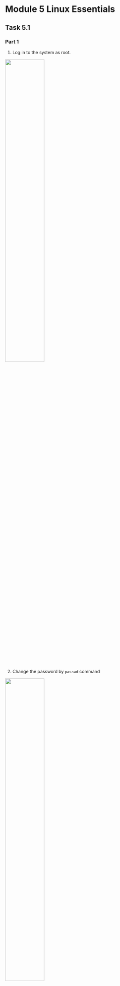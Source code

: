 # Module 5 Linux Essentials
## Task 5.1
### Part 1

1. Log in to the system as root.

<img src="https://github.com/vlddryga2233/DevOps_online_Kyiv_2020_Q42021Q1/blob/master/m5/task5.1/screenshots/root_login.png" width="50%">

2. Change the password by `passwd` command

<img src="https://github.com/vlddryga2233/DevOps_online_Kyiv_2020_Q42021Q1/blob/master/m5/task5.1/screenshots/change_password.png" width="50%">

> It change `/etc/shadow` file.

3. Users registered in the system.

<img src="https://github.com/vlddryga2233/DevOps_online_Kyiv_2020_Q42021Q1/blob/master/m5/task5.1/screenshots/users.png" width="50%">

>

4. Change personal information about yourself

<img src="https://github.com/vlddryga2233/DevOps_online_Kyiv_2020_Q42021Q1/blob/master/m5/task5.1/screenshots/change_info_user.png" width="50%">

5. Work with `man` and `info` commands
 
<img src="https://github.com/vlddryga2233/DevOps_online_Kyiv_2020_Q42021Q1/blob/master/m5/
task5.1/screenshots/man_key_searcj.png" width="50%">

>Output using `man` command

<img src="https://github.com/vlddryga2233/DevOps_online_Kyiv_2020_Q42021Q1/blob/master/m5/task5.1/screenshots/info_chfn.png" width="50%">

>Output using `info` command

6. View the conteте using `more` and `less` commands

<img src="https://github.com/vlddryga2233/DevOps_online_Kyiv_2020_Q42021Q1/blob/master/m5/task5.1/screenshots/more%20bash.png" width="50%">

> Output `more` command

<img src="https://github.com/vlddryga2233/DevOps_online_Kyiv_2020_Q42021Q1/blob/master/m5/task5.1/screenshots/less%20-s%20bash.png" width="50%">

> Output `less` command

7. Plans about working in laboratory

<img src="https://github.com/vlddryga2233/DevOps_online_Kyiv_2020_Q42021Q1/blob/master/m5/task5.1/screenshots/plans%20vim.png" width="50%">

8. List of home directory content 

<img src="https://github.com/vlddryga2233/DevOps_online_Kyiv_2020_Q42021Q1/blob/master/m5/task5.1/screenshots/ls-la.png" width="50%">

### Part 2
1. Tree command

<img src="https://github.com/vlddryga2233/DevOps_online_Kyiv_2020_Q42021Q1/blob/master/m5/task5.1/screenshots/tree%20-L%202.png" width="50%">

> List of content including second dir level

<img src="https://github.com/vlddryga2233/DevOps_online_Kyiv_2020_Q42021Q1/blob/master/m5/task5.1/screenshots/tree%20%2B%20grep.png" width="50%">

> Using `tree` command with `grep`

<img src="https://github.com/vlddryga2233/DevOps_online_Kyiv_2020_Q42021Q1/blob/master/m5/task5.1/screenshots/tree%20contain%20c.png" width="50%">

> Display all files that contain `c`

2. Type of file

<img src="https://github.com/vlddryga2233/DevOps_online_Kyiv_2020_Q42021Q1/blob/master/m5/task5.1/screenshots/type%20of%20file.png" width="50%">

> Using `ls -la` command to determine type 

<img src="https://github.com/vlddryga2233/DevOps_online_Kyiv_2020_Q42021Q1/blob/master/m5/task5.1/screenshots/type%20of%20file2.png" width="50%">

> Using `file [file]` command

3. Relative and absolute path

<img src="https://github.com/vlddryga2233/DevOps_online_Kyiv_2020_Q42021Q1/blob/master/m5/task5.1/screenshots/navigate.png" width="50%">

> Use `/` to absolute path

> Use `~/` to relative from home

> Use `./` to relative from current directory

> Use `cd` to back to your home dir

4. ls command

<img src="https://github.com/vlddryga2233/DevOps_online_Kyiv_2020_Q42021Q1/blob/master/m5/task5.1/screenshots/ls%20-l%20-a%20-la.png" width="50%">

> Use `ls -l` to display additional information

> Use `ls -a` to display all files in the directory
 
5. Operations with the files

<img src="https://github.com/vlddryga2233/DevOps_online_Kyiv_2020_Q42021Q1/blob/master/m5/task5.1/screenshots/testdir.png" width="50%">
<img src="https://github.com/vlddryga2233/DevOps_online_Kyiv_2020_Q42021Q1/blob/master/m5/task5.1/screenshots/delete%20files.png" width="50%">

6. working with hard and soft links
<img src="https://github.com/vlddryga2233/DevOps_online_Kyiv_2020_Q42021Q1/blob/master/m5/task5.1/screenshots/test%20soft%20and%20hard.png" width="50%">
<img src="https://github.com/vlddryga2233/DevOps_online_Kyiv_2020_Q42021Q1/blob/master/m5/task5.1/screenshots/smthing%20with%20hard%20and%20soft%20links.png" width="50%">

7. Locate utility

<img src="https://github.com/vlddryga2233/DevOps_online_Kyiv_2020_Q42021Q1/blob/master/m5/task5.1/screenshots/locate.png" width="50%">

8. Mount device

<img src="https://github.com/vlddryga2233/DevOps_online_Kyiv_2020_Q42021Q1/blob/master/m5/task5.1/screenshots/mounted%20devices.png" width="50%">

9. Count of lines 

<img src="https://github.com/vlddryga2233/DevOps_online_Kyiv_2020_Q42021Q1/blob/master/m5/task5.1/screenshots/count%20lines.png" width="50%">

10. Find command

<img src="https://github.com/vlddryga2233/DevOps_online_Kyiv_2020_Q42021Q1/blob/master/m5/task5.1/screenshots/find%20hosts.png" width="50%">

11. List /etc objects

<img src="https://github.com/vlddryga2233/DevOps_online_Kyiv_2020_Q42021Q1/blob/master/m5/task5.1/screenshots/find%20ss.png" width="50%">

<img src="https://github.com/vlddryga2233/DevOps_online_Kyiv_2020_Q42021Q1/blob/master/m5/task5.1/screenshots/grep%20ss.png" width="50%">

12. Screen by screen  print
<img src="https://github.com/vlddryga2233/DevOps_online_Kyiv_2020_Q42021Q1/blob/master/m5/task5.1/screenshots/stream%20inpit.png" width="50%"> 
<img src="https://github.com/vlddryga2233/DevOps_online_Kyiv_2020_Q42021Q1/blob/master/m5/task5.1/screenshots/stream%20out.png" width="50%">

13. Types of devices
<img src="https://github.com/vlddryga2233/DevOps_online_Kyiv_2020_Q42021Q1/blob/master/m5/task5.1/screenshots/hwinfo_short.png" width="50%">
<img src="https://github.com/vlddryga2233/DevOps_online_Kyiv_2020_Q42021Q1/blob/master/m5/task5.1/screenshots/lspci.png" width="50%">
<img src="https://github.com/vlddryga2233/DevOps_online_Kyiv_2020_Q42021Q1/blob/master/m5/task5.1/screenshots/DF%20mount%20disk.png" width="50%">
<img src="" width="50%">

14. Type of files
<img src="https://github.com/vlddryga2233/DevOps_online_Kyiv_2020_Q42021Q1/blob/master/m5/task5.1/screenshots/file_l_key.png" width="50%">

15. List the first 5 directory files that were recently accessed in the /etc directory.
<img src="https://github.com/vlddryga2233/DevOps_online_Kyiv_2020_Q42021Q1/blob/master/m5/task5.1/screenshots/last%20usage%20file.png" width="50%">